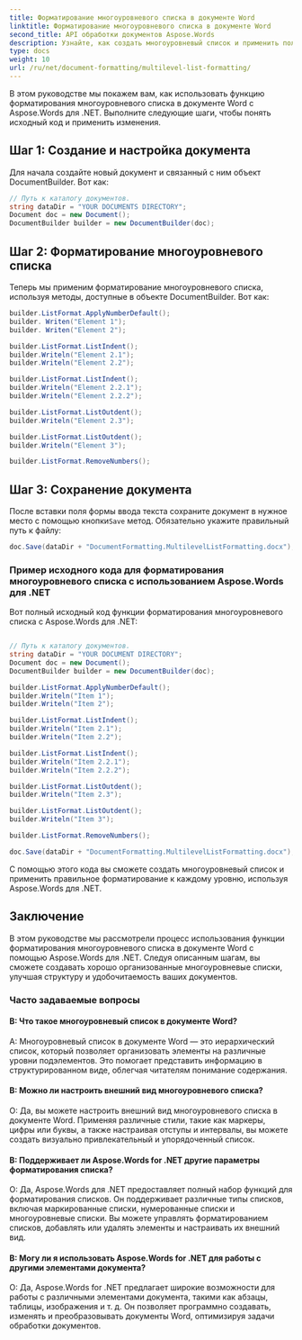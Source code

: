 ```yaml
---
title: Форматирование многоуровневого списка в документе Word
linktitle: Форматирование многоуровневого списка в документе Word
second_title: API обработки документов Aspose.Words
description: Узнайте, как создать многоуровневый список и применить пользовательское форматирование к документу Word с помощью Aspose.Words для .NET.
type: docs
weight: 10
url: /ru/net/document-formatting/multilevel-list-formatting/
---
```

В этом руководстве мы покажем вам, как использовать функцию форматирования многоуровневого списка в документе Word с Aspose.Words для .NET. Выполните следующие шаги, чтобы понять исходный код и применить изменения.

## Шаг 1: Создание и настройка документа

Для начала создайте новый документ и связанный с ним объект DocumentBuilder. Вот как:

```csharp
// Путь к каталогу документов.
string dataDir = "YOUR DOCUMENTS DIRECTORY";
Document doc = new Document();
DocumentBuilder builder = new DocumentBuilder(doc);
```

## Шаг 2: Форматирование многоуровневого списка

Теперь мы применим форматирование многоуровневого списка, используя методы, доступные в объекте DocumentBuilder. Вот как:

```csharp
builder.ListFormat.ApplyNumberDefault();
builder. Writen("Element 1");
builder. Writen("Element 2");

builder.ListFormat.ListIndent();
builder.Writeln("Element 2.1");
builder.Writeln("Element 2.2");

builder.ListFormat.ListIndent();
builder.Writeln("Element 2.2.1");
builder.Writeln("Element 2.2.2");

builder.ListFormat.ListOutdent();
builder.Writeln("Element 2.3");

builder.ListFormat.ListOutdent();
builder.Writeln("Element 3");

builder.ListFormat.RemoveNumbers();
```

## Шаг 3: Сохранение документа

 После вставки поля формы ввода текста сохраните документ в нужное место с помощью кнопки`Save` метод. Обязательно укажите правильный путь к файлу:

```csharp
doc.Save(dataDir + "DocumentFormatting.MultilevelListFormatting.docx");
```

### Пример исходного кода для форматирования многоуровневого списка с использованием Aspose.Words для .NET

Вот полный исходный код функции форматирования многоуровневого списка с Aspose.Words для .NET:


```csharp

// Путь к каталогу документов.
string dataDir = "YOUR DOCUMENT DIRECTORY";
Document doc = new Document();
DocumentBuilder builder = new DocumentBuilder(doc);

builder.ListFormat.ApplyNumberDefault();
builder.Writeln("Item 1");
builder.Writeln("Item 2");

builder.ListFormat.ListIndent();
builder.Writeln("Item 2.1");
builder.Writeln("Item 2.2");

builder.ListFormat.ListIndent();
builder.Writeln("Item 2.2.1");
builder.Writeln("Item 2.2.2");

builder.ListFormat.ListOutdent();
builder.Writeln("Item 2.3");

builder.ListFormat.ListOutdent();
builder.Writeln("Item 3");

builder.ListFormat.RemoveNumbers();

doc.Save(dataDir + "DocumentFormatting.MultilevelListFormatting.docx");

```

С помощью этого кода вы сможете создать многоуровневый список и применить правильное форматирование к каждому уровню, используя Aspose.Words для .NET.


## Заключение

В этом руководстве мы рассмотрели процесс использования функции форматирования многоуровневого списка в документе Word с помощью Aspose.Words для .NET. Следуя описанным шагам, вы сможете создавать хорошо организованные многоуровневые списки, улучшая структуру и удобочитаемость ваших документов.

### Часто задаваемые вопросы

#### В: Что такое многоуровневый список в документе Word?

A: Многоуровневый список в документе Word — это иерархический список, который позволяет организовать элементы на различные уровни подэлементов. Это помогает представить информацию в структурированном виде, облегчая читателям понимание содержания.

#### В: Можно ли настроить внешний вид многоуровневого списка?

О: Да, вы можете настроить внешний вид многоуровневого списка в документе Word. Применяя различные стили, такие как маркеры, цифры или буквы, а также настраивая отступы и интервалы, вы можете создать визуально привлекательный и упорядоченный список.

#### В: Поддерживает ли Aspose.Words for .NET другие параметры форматирования списка?

О: Да, Aspose.Words для .NET предоставляет полный набор функций для форматирования списков. Он поддерживает различные типы списков, включая маркированные списки, нумерованные списки и многоуровневые списки. Вы можете управлять форматированием списков, добавлять или удалять элементы и настраивать их внешний вид.

#### В: Могу ли я использовать Aspose.Words for .NET для работы с другими элементами документа?

О: Да, Aspose.Words for .NET предлагает широкие возможности для работы с различными элементами документа, такими как абзацы, таблицы, изображения и т. д. Он позволяет программно создавать, изменять и преобразовывать документы Word, оптимизируя задачи обработки документов.